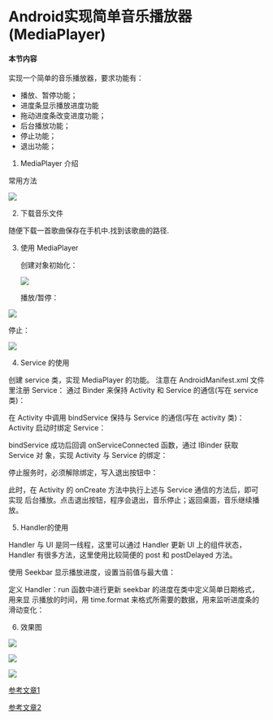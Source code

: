 # Android实现简单音乐播放器(MediaPlayer)

#### 本节内容

 实现一个简单的音乐播放器，要求功能有：

* 播放、暂停功能；
* 进度条显示播放进度功能
* 拖动进度条改变进度功能；
* 后台播放功能；
* 停止功能；
* 退出功能；


1.  MediaPlayer 介绍

常用方法

![](./captures/1048848-20161112232042014-637761060.png)

2.  下载音乐文件

   随便下载一首歌曲保存在手机中.找到该歌曲的路径.

3. 使用 MediaPlayer

   创建对象初始化：

   ![](./captures/QQ截图20171031012401.png)

   播放/暂停：

  ![](./captures/QQ截图20171031012618.png)


  停止：

  ![](./captures/QQ截图20171031012750.png)

4. Service 的使用

创建 service 类，实现 MediaPlayer 的功能。 注意在 AndroidManifest.xml 文件里注册 Service：
通过 Binder 来保持 Activity 和 Service 的通信(写在 service 类)：

在 Activity 中调用 bindService 保持与 Service 的通信(写在 activity 类)： Activity 启动时绑定 Service：

bindService 成功后回调 onServiceConnected 函数，通过 IBinder 获取 Service 对 象，实现 Activity 与 Service 的绑定：

停止服务时，必须解除绑定，写入退出按钮中：

此时，在 Activity 的 onCreate 方法中执行上述与 Service 通信的方法后，即可实现 后台播放。点击退出按钮，程序会退出，音乐停止；返回桌面，音乐继续播放。

5. Handler的使用

Handler 与 UI 是同一线程，这里可以通过 Handler 更新 UI 上的组件状态，Handler 有很多方法，这里使用比较简便的 post 和 postDelayed 方法。

使用 Seekbar 显示播放进度，设置当前值与最大值：


定义 Handler：run 函数中进行更新 seekbar 的进度在类中定义简单日期格式，用来显 示播放的时间，用 time.format 来格式所需要的数据，用来监听进度条的滑动变化：


6. 效果图

![](./captures/device-2017-10-31-013114.png)

![](./captures/device-2017-10-31-013143.png)

![](./captures/device-2017-10-31-013158.png)


 [参考文章1](http://blog.csdn.net/simplebam/article/details/64131770)

 [参考文章2](http://www.cnblogs.com/yanglh6-jyx/p/Android_Service_MediaPlayer.html)